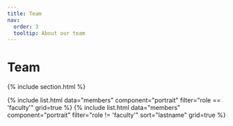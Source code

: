 ```yaml
---
title: Team
nav:
  order: 3
  tooltip: About our team
---
```


# Team

{% include section.html %}

<div class="team-grid-wrapper">
  {% include list.html data="members" component="portrait" filter="role == 'faculty'" grid=true %}
  {% include list.html data="members" component="portrait" filter="role != 'faculty'" sort="lastname" grid=true %}
</div>
